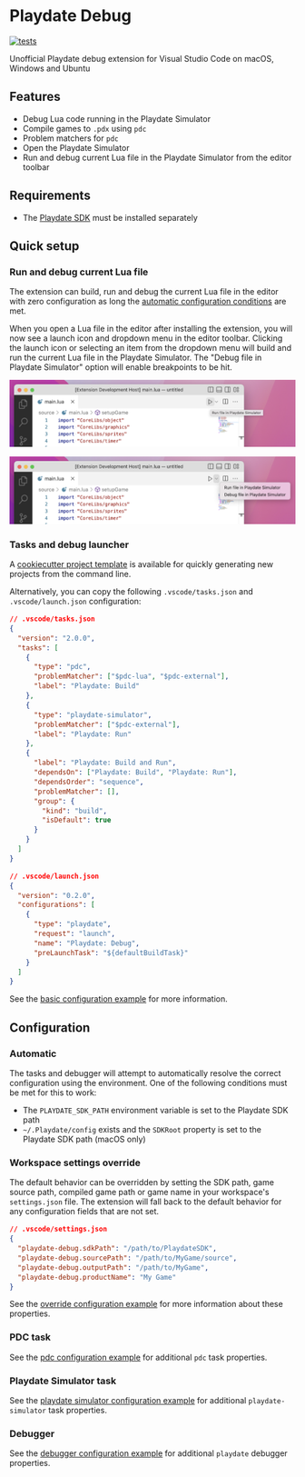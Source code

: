 # Playdate Debug

[![tests](https://github.com/midouest/vscode-playdate-debug/actions/workflows/tests.yaml/badge.svg)](https://github.com/midouest/vscode-playdate-debug/actions/workflows/tests.yaml)

Unofficial Playdate debug extension for Visual Studio Code on macOS, Windows and Ubuntu

## Features

- Debug Lua code running in the Playdate Simulator
- Compile games to `.pdx` using `pdc`
- Problem matchers for `pdc`
- Open the Playdate Simulator
- Run and debug current Lua file in the Playdate Simulator from the editor toolbar

## Requirements

- The [Playdate SDK](https://play.date/dev/) must be installed separately

## Quick setup

### Run and debug current Lua file

The extension can build, run and debug the current Lua file in the editor with zero configuration as long the [automatic configuration conditions](#automatic) are met.

When you open a Lua file in the editor after installing the extension, you will now see a
launch icon and dropdown menu in the editor toolbar. Clicking the launch icon or selecting an item from the dropdown menu will build and run the current Lua file in the Playdate Simulator. The "Debug file in Playdate Simulator" option will enable breakpoints to be hit.

![Tooltip](/images/tooltip.png)

![Dropdown Menu](/images/dropdown-menu.png)

### Tasks and debug launcher

A [cookiecutter project template](https://github.com/midouest/cookiecutter-playdate) is available for quickly generating new projects from the command line.

Alternatively, you can copy the following `.vscode/tasks.json` and `.vscode/launch.json` configuration:

```json
// .vscode/tasks.json
{
  "version": "2.0.0",
  "tasks": [
    {
      "type": "pdc",
      "problemMatcher": ["$pdc-lua", "$pdc-external"],
      "label": "Playdate: Build"
    },
    {
      "type": "playdate-simulator",
      "problemMatcher": ["$pdc-external"],
      "label": "Playdate: Run"
    },
    {
      "label": "Playdate: Build and Run",
      "dependsOn": ["Playdate: Build", "Playdate: Run"],
      "dependsOrder": "sequence",
      "problemMatcher": [],
      "group": {
        "kind": "build",
        "isDefault": true
      }
    }
  ]
}
```

```json
// .vscode/launch.json
{
  "version": "0.2.0",
  "configurations": [
    {
      "type": "playdate",
      "request": "launch",
      "name": "Playdate: Debug",
      "preLaunchTask": "${defaultBuildTask}"
    }
  ]
}
```

See the [basic configuration example](/fixtures/workspace/basic-configuration) for more information.

## Configuration

### Automatic

The tasks and debugger will attempt to automatically resolve the correct configuration using the environment. One of the following conditions must be met for this to work:

- The `PLAYDATE_SDK_PATH` environment variable is set to the Playdate SDK path
- `~/.Playdate/config` exists and the `SDKRoot` property is set to the Playdate SDK path (macOS only)

### Workspace settings override

The default behavior can be overridden by setting the SDK path, game source path, compiled game path or game name in your workspace's `settings.json` file. The extension will fall back to the default behavior for any configuration fields that are not set.

```json
// .vscode/settings.json
{
  "playdate-debug.sdkPath": "/path/to/PlaydateSDK",
  "playdate-debug.sourcePath": "/path/to/MyGame/source",
  "playdate-debug.outputPath": "/path/to/MyGame",
  "playdate-debug.productName": "My Game"
}
```

See the [override configuration example](/fixtures/workspace/override-configuration) for more information about these properties.

### PDC task

See the [pdc configuration example](/fixtures/workspace/pdc-configuration/) for additional `pdc` task properties.

### Playdate Simulator task

See the [playdate simulator configuration example](/fixtures/workspace/playdate-simulator-configuration/) for additional `playdate-simulator` task properties.

### Debugger

See the [debugger configuration example](/fixtures/workspace/debugger-configuration/) for additional `playdate` debugger properties.
